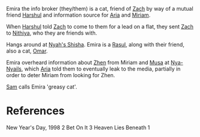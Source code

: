 Emira the info broker (they/them) is a cat, friend of [Zach](Zach.md) by way of a mutual friend [Harshul](Harshul.md) and information source for [Aria](Aria.md) and [Miriam](Miriam.md).

When [Harshul](Harshul.md) told [Zach](Zach.md) to come to them for a lead on a flat, they sent [Zach](Zach.md) to [Nithiya](Nithiya.md), who they are friends with.

Hangs around at [Nyah's Shisha](Nyah's%20Shisha.md). Emira is a [Rasul](Rasul.md), along with their friend, also a cat, [Omar](Omar).

Emira overheard information about [Zhen](Zhen.md) from Miriam and [Musa](Musa.md) at [Nya-Nyails](Nya-Nyails.md), which [Aria](Aria.md) told them to eventually leak to the media, partially in order to deter Miriam from looking for Zhen.

[Sam](Sam.md) calls Emira 'greasy cat'.
# References
New Year's Day, 1998 2
Bet On It 3
Heaven Lies Beneath 1